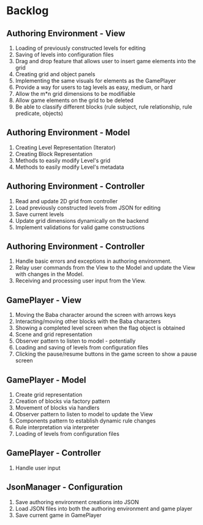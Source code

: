 # Backlog

## Authoring Environment - View
1. Loading of previously constructed levels for editing
2. Saving of levels into configuration files
3. Drag and drop feature that allows user to insert game elements into the grid
4. Creating grid and object panels
5. Implementing the same visuals for elements as the GamePlayer
6. Provide a way for users to tag levels as easy, medium, or hard
7. Allow the m*n grid dimensions to be modifiable
8. Allow game elements on the grid to be deleted
9. Be able to classify different blocks (rule subject, rule relationship, rule predicate, objects)

## Authoring Environment - Model
1. Creating Level Representation (Iterator)
2. Creating Block Representation
3. Methods to easily modify Level's grid 
4. Methods to easily modify Level's metadata

## Authoring Environment - Controller
1. Read and update 2D grid from controller
2. Load previously constructed levels from JSON for editing
3. Save current levels 
4. Update grid dimensions dynamically on the backend
5. Implement validations for valid game constructions

## Authoring Environment - Controller
1. Handle basic errors and exceptions in authoring environment. 
2. Relay user commands from the View to the Model and update the View with changes in the Model.
3. Receiving and processing user input from the View.

## GamePlayer - View
1. Moving the Baba character around the screen with arrows keys
2. Interacting/moving other blocks with the Baba characters
3. Showing a completed level screen when the flag object is obtained
4. Scene and grid representation
5. Observer pattern to listen to model - potentially
6. Loading and saving of levels from configuration files
7. Clicking the pause/resume buttons in the game screen to show a pause screen

## GamePlayer - Model
1. Create grid representation
2. Creation of blocks via factory pattern
3. Movement of blocks via handlers
4. Observer pattern to listen to model to update the View
5. Components pattern to establish dynamic rule changes
6. Rule interpretation via interpreter 
7. Loading of levels from configuration files

## GamePlayer - Controller
1. Handle user input

## JsonManager - Configuration
1. Save authoring environment creations into JSON
2. Load JSON files into both the authoring environment and game player
3. Save current game in GamePlayer
